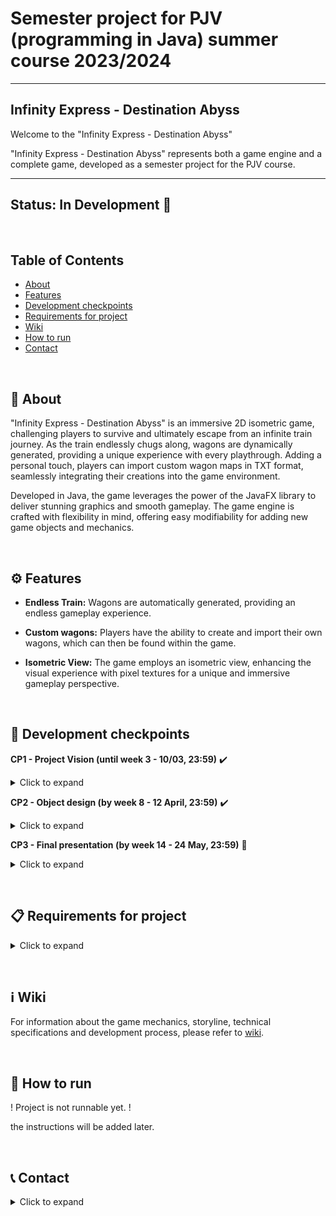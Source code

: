 # Semester project for PJV (programming in Java) summer course 2023/2024

---

## Infinity Express - Destination Abyss
Welcome to the "Infinity Express - Destination Abyss"

"Infinity Express - Destination Abyss" represents both a game engine and a complete game, developed as a semester project for the PJV course.

---

## Status: In Development :construction:

&nbsp;

## Table of Contents
- [About](./README.md#-about)
- [Features](./README.md#gear-features)
- [Development checkpoints](./README.md#-development-checkpoints)
- [Requirements for project](./README.md#-requirements-for-project)
- [Wiki](https://gitlab.fel.cvut.cz/B232_B0B36PJV/virycele/-/wikis/home)
- [How to run](./README.md#-how-to-run)
- [Contact](./README.md#-contact)

&nbsp;

## 🔎 About

"Infinity Express - Destination Abyss" is an immersive 2D isometric game, challenging players to survive and ultimately escape from an infinite train journey.
As the train endlessly chugs along, wagons are dynamically generated, providing a unique experience with every playthrough.
Adding a personal touch, players can import custom wagon maps in TXT format, seamlessly integrating their creations into the game environment.

Developed in Java, the game leverages the power of the JavaFX library to deliver stunning graphics and smooth gameplay.
The game engine is crafted with flexibility in mind, offering easy modifiability for adding new game objects and mechanics.

&nbsp;

## :gear: Features

- **Endless Train:** Wagons are automatically generated, providing an endless gameplay experience.

- **Custom wagons:** Players have the ability to create and import their own wagons, which can then be found within the game.

- **Isometric View:** The game employs an isometric view, enhancing the visual experience with pixel textures for a unique and immersive gameplay perspective.

&nbsp;

## 🚩 Development checkpoints

**CP1 - Project Vision (until week 3 - 10/03, 23:59)** :heavy_check_mark:

<details><summary>Click to expand</summary>
On the GitLab project Wiki or as instructed by the instructor, upload a document, max. 1x A4, describing the term paper to BRUTE
the chosen topic, expected features and vision of the project
from the document it should be possible to imagine what the work will look like.
</details>

**CP2 - Object design (by week 8 - 12 April, 23:59)** :heavy_check_mark:

<details><summary>Click to expand</summary>
Documentation on the project Wiki from the user's perspective (e.g. manual)
on the Project Wiki, added documentation from the programmer's perspective (descriptions of classes, application states, technologies used, libraries, etc.); possible division of labor
source files in the project repository - skeletons of the main classes and interfaces, so that the proposed architecture is visible
</details>

**CP3 - Final presentation (by week 14 - 24 May, 23:59)** :construction:

<details><summary>Click to expand</summary>
Presentation of the whole work and the architecture of the application to the teacher.
Completed documentation from the user's perspective.
</details>

&nbsp;

## 📋 Requirements for project

<details><summary>Click to expand</summary>

- :construction: The game will be able to load a list of items from a file. These items will be given to the player at the beginning of the game. At the end of the game, the game will be able to save the list of items in the same format.


- :heavy_check_mark: Each level will be described in an external file in a suitable format - it is up to you what format you choose. For demonstration purposes, just create one or two levels of the game to demonstrate the functionality of all the elements, inventory, making an item from resources, and overcoming obstacles.


- :heavy_check_mark: If the level files are not "human-editable", an editor for these files must be created.


- :construction: A method of overcoming obstacles using hints and/or tools will be implemented within the game (the player will get the necessary information from NPCs during dialogue, use water to put out a fire in a path, build a bridge of iron over a lava field, etc.).


- :construction: The hero will be able to interact with other objects using some of the items he has collected (open a door with a key, smash a chest with a stick, etc.).


- :heavy_check_mark: The hero will be able to use the collected materials to make a certain object (make a lamp out of a light bulb and a battery, make bread out of wheat, water and fire, etc.).


- :heavy_check_mark: The game engine must be equipped with a GUI.
</details>

&nbsp;

## :information_source: Wiki

For information about the game mechanics, storyline, technical specifications and development process, please refer to [wiki](https://gitlab.fel.cvut.cz/B232_B0B36PJV/virycele/-/wikis/home).

&nbsp;

## 🚀 How to run

! Project is not runnable yet. !

the instructions will be added later.

&nbsp;

## 📞 Contact

<details><summary>Click to expand</summary>

### **Teacher** - [RNDr. Ladislav Serédi](https://usermap.cvut.cz/profile/91b0ad62-3bc8-4227-a6c0-4481d2ebd12f)

📧 Email: [seredlad@fel.cvut.cz](mailto:seredlad@fel.cvut.cz)

&nbsp;

### **Author** - Eleonora Virych

📧 Email: [virycele@fel.cvut.cz](mailto:virycele@fel.cvut.cz)

</details>
